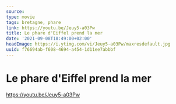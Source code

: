 ```yaml
---
source:
type: movie
tags: bretagne, phare
link: https://youtu.be/Jeuy5-a03Pw
title: Le phare d'Eiffel prend la mer
date: '2021-09-08T18:49:00+02:00'
headImage: https://i.ytimg.com/vi/Jeuy5-a03Pw/maxresdefault.jpg
uuid: f76694ab-f608-4694-a454-1d11ee7abbbf
---
```


# Le phare d'Eiffel prend la mer
https://youtu.be/Jeuy5-a03Pw

